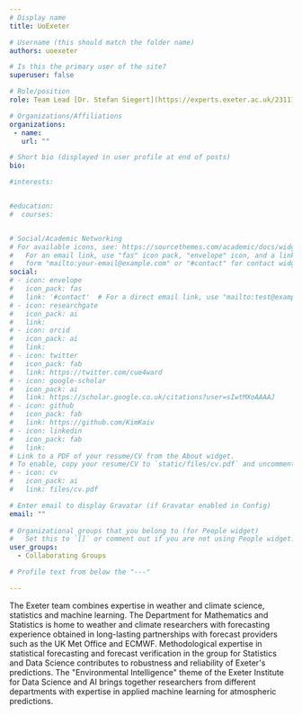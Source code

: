 ```yaml
---
# Display name
title: UoExeter

# Username (this should match the folder name)
authors: uoexeter

# Is this the primary user of the site?
superuser: false

# Role/position 
role: Team Lead [Dr. Stefan Siegert](https://experts.exeter.ac.uk/23111-stefan-siegert)

# Organizations/Affiliations
organizations:
 - name: 
   url: "" 

# Short bio (displayed in user profile at end of posts)
bio: 

#interests:


#education:
#  courses:


# Social/Academic Networking
# For available icons, see: https://sourcethemes.com/academic/docs/widgets/#icons
#   For an email link, use "fas" icon pack, "envelope" icon, and a link in the
#   form "mailto:your-email@example.com" or "#contact" for contact widget.
social:
# - icon: envelope
#   icon_pack: fas
#   link: '#contact'  # For a direct email link, use "mailto:test@example.org".
# - icon: researchgate
#   icon_pack: ai
#   link: 
# - icon: orcid
#   icon_pack: ai
#   link: 
# - icon: twitter
#   icon_pack: fab
#   link: https://twitter.com/cue4ward
# - icon: google-scholar
#   icon_pack: ai
#   link: https://scholar.google.co.uk/citations?user=sIwtMXoAAAAJ
# - icon: github
#   icon_pack: fab
#   link: https://github.com/KimKaiv
# - icon: linkedin
#   icon_pack: fab
#   link: 
# Link to a PDF of your resume/CV from the About widget.
# To enable, copy your resume/CV to `static/files/cv.pdf` and uncomment the lines below.  
# - icon: cv
#   icon_pack: ai
#   link: files/cv.pdf

# Enter email to display Gravatar (if Gravatar enabled in Config)
email: ""
  
# Organizational groups that you belong to (for People widget)
#   Set this to `[]` or comment out if you are not using People widget.  
user_groups: 
  - Collaborating Groups

# Profile text from below the "---"

---
```

The Exeter team combines expertise in weather and climate science, statistics and 
machine learning. The Department for Mathematics and Statistics is home to weather 
and climate researchers with forecasting experience obtained in long-lasting 
partnerships with forecast providers such as the UK Met Office and ECMWF. 
Methodological expertise in statistical forecasting and forecast verification in 
the group for Statistics and Data Science contributes to robustness and reliability 
of Exeter's predictions. The "Environmental Intelligence" theme of the Exeter Institute 
for Data Science and AI brings together researchers from different departments with 
expertise in applied machine learning for atmospheric predictions.




